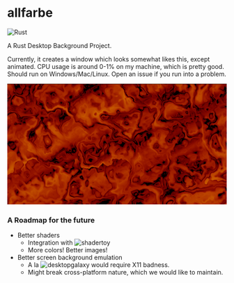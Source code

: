 # allfarbe
![Rust](https://github.com/khemritolya/allfarbe/workflows/Rust/badge.svg) 

A Rust Desktop Background Project.

Currently, it creates a window which looks somewhat likes this, except animated. CPU usage is around 0-1% on my machine, which is pretty good. Should run on Windows/Mac/Linux. Open an issue if you run into a problem.

![An image](https://github.com/khemritolya/allfarbe/blob/master/.github/previews/allfarbe_preview.png)

### A Roadmap for the future

- Better shaders
  - Integration with ![shadertoy](https://shadertoy.com)
  - More colors! Better images!
- Better screen background emulation
  - A la ![desktopgalaxy](https://github.com/khemritolya/desktopgalaxy) would require X11 badness.
  - Might break cross-platform nature, which we would like to maintain.
